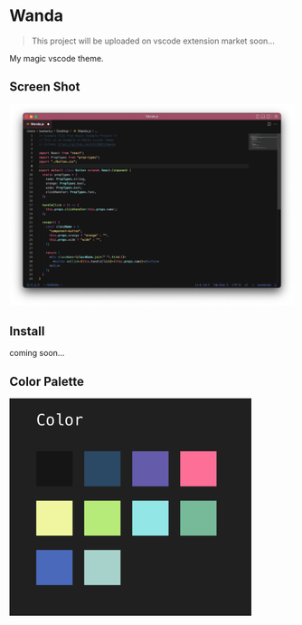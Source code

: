 # Wanda

> This project will be uploaded on vscode extension market soon... 

My magic vscode theme.

## Screen Shot

![VSCode Screen Shot](./docs/ScreenShot.png)


## Install

coming soon...


## Color Palette

![Color Palette](./docs/Color.png)